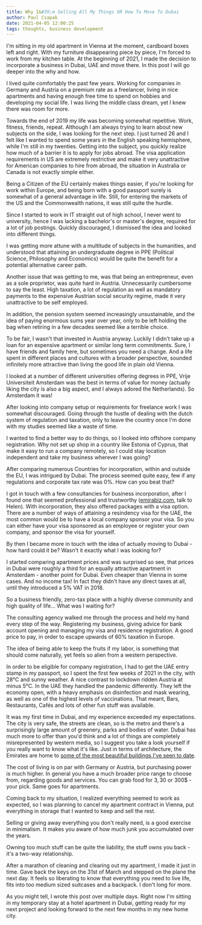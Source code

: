 ```yaml
---
title: Why I&#39;m Selling All My Things OR How To Move To Dubai
author: Paul Csapak
date: 2021-04-05 12:00:25
tags: thoughts, business development
---
```


I'm sitting in my old apartment in Vienna at the moment, cardboard boxes left and right. With my furniture disappearing piece by piece, I'm forced to work from my kitchen table. At the beginning of 2021, I made the decision to incorporate a business in Dubai, UAE and move there. In this post I will go deeper into the why and how.

<!-- more -->

I lived quite comfortably the past few years. Working for companies in Germany and Austria on a premium rate as a freelancer, living in nice apartments and having enough free time to spend on hobbies and developing my social life. I was living the middle class dream, yet I knew there was room for more. 

Towards the end of 2019 my life was becoming somewhat repetitive. Work, fitness, friends, repeat. Although I am always trying to learn about new subjects on the side, I was looking for the next step. I just turned 26 and I felt like I wanted to spend some years in the English speaking hemisphere, while I'm still in my twenties. Getting into the subject, you quickly realize how much of a barrier it is to apply for jobs abroad. The visa application requirements in US are extremely restrictive and make it very unattractive for American companies to hire from abroad, the situation in Australia or Canada is not exactly simple either. 

Being a Citizen of the EU certainly makes things easier, if you're looking for work within Europe, and being born with a good passport surely is somewhat of a general advantage in life. Still, for entering the markets of the US and the Commonwealth nations, it was still quite the hurdle. 

Since I started to work in IT straight out of high school, I never went to university, hence I was lacking a bachelor's or master's degree, required for a lot of job postings. Quickly discouraged, I dismissed the idea and looked into different things.

I was getting more attune with a multitude of subjects in the humanities, and understood that attaining an undergraduate degree in PPE (Political Science, Philosophy and Economics) would be quite the benefit for a potential alternative career path.

Another issue that was getting to me, was that being an entrepreneur, even as a sole proprietor, was quite hard in Austria. Unnecessarily cumbersome to say the least. High taxation, a lot of regulation as well as mandatory payments to the expensive Austrian social security regime, made it very unattractive to be self employed. 

In addition, the pension system seemed increasingly unsustainable, and the idea of paying enormous sums year over year, only to be left holding the bag when retiring in a few decades seemed like a terrible choice.

To be fair, I wasn't that invested in Austria anyway. Luckily I didn't take up a loan for an expensive apartment or similar long term commitments. Sure, I have friends and family here, but sometimes you need a change. And a life spent in different places and cultures with a broader perspective, sounded infinitely more attractive than living the good life in plain old Vienna.

I looked at a number of different universities offering degrees in PPE, Vrije Universiteit Amsterdam was the best in terms of value for money (actually liking the city is also a big aspect, and I always adored the Netherlands). So Amsterdam it was! 

After looking into company setup or requirements for freelance work I was somewhat discouraged. Going through the hustle of dealing with the dutch system of regulation and taxation, only to leave the country once I'm done with my studies seemed like a waste of time. 

I wanted to find a better way to do things, so I looked into offshore company registration. Why not set up shop in a country like Estonia of Cyprus, that make it easy to run a company remotely, so I could stay location independent and take my business wherever I was going?

After comparing numerous Countries for incorporation, within and outside the EU, I was intrigued by Dubai. The process seemed quite easy, few if any regulations and corporate tax rate was 0%. How can you beat that?

I got in touch with a few consultancies for business incorporation, after I found one that seemed professional and trustworthy ([emirabiz.com](https://emirabiz.com), talk to Helen). With incorporation, they also offered packages with a visa option. There are a number of ways of attaining a resindency visa for the UAE, the most common would be to have a local company sponsor your visa. So you can either have your visa sponsored as an employee or register your own company, and sponsor the visa for yourself.

By then I became more in touch with the idea of actually moving to Dubai - how hard could it be? Wasn't it exactly what I was looking for?

I started comparing apartment prices and was surprised so see, that prices in Dubai were roughly a third for an equally attractive apartment in Amsterdam - another point for Dubai. Even cheaper than Vienna in some cases. And no income tax! In fact they didn't have any direct taxes at all, until they introduced a 5% VAT in 2018. 

So a business friendly, zero-tax place with a highly diverse community and high quality of life... What was I waiting for?

The consulting agency walked me through the process and held my hand every step of the way. Registering my business, giving advice for bank account opening and managing my visa and residence registration. A good price to pay, in order to escape upwards of 60% taxation in Europe. 

The idea of being able to keep the fruits if my labor, is something that should come naturally, yet feels so alien from a western perspective.

In order to be eligible for company registration, I had to get the UAE entry stamp in my passport, so I spent the first few weeks of 2021 in the city, with 28°C and sunny weather. A nice contrast to lockdown ridden Austria at minus 5°C. In the UAE they handled the pandemic differently. They left the economy open, with a heavy emphasis on disinfection and mask wearing, as well as one of the highest levels of vaccinations. That meant, Bars, Restaurants, Cafés and lots of other fun stuff was available.

It was my first time in Dubai, and my experience exceeded my expectations. The city is very safe, the streets are clean, so is the metro and there's a surprisingly large amount of greenery, parks and bodies of water. Dubai has much more to offer than you'd think and a lot of things are completely misrepresented by western media, so I suggest you take a look yourself if you really want to know what it's like. Just in terms of architecture, the Emirates are home to [some of the most beautiful buildings I've seen to date](https://www.darrenbradleyphotography.com/post/mid-century-modernism-in-the-uae-a-tale-of-three-cities).

The cost of living is on par with Germany or Austria, but purchasing power is much higher. In general you have a much broader price range to choose from, regarding goods and services. You can grab food for 3$, 30$ or 300$ - your pick. Same goes for apartments. 

Coming back to my situation, I realized everything seemed to work as expected, so I was planning to cancel my apartment contract in Vienna, put everything in storage that I wanted to keep and sell the rest.

Selling or giving away everything you don't really need, is a good exercise in minimalism. It makes you aware of how much junk you accumulated over the years. 

Owning too much stuff can be quite the liability, the stuff owns you back - it's a two-way relationship.

After a marathon of cleaning and clearing out my apartment, I made it just in time. Gave back the keys on the 31st of March and stepped on the plane the next day. It feels so liberating to know that everything you need to live life, fits into too medium sized suitcases and a backpack. I don't long for more.

As you might tell, I wrote this post over multiple days. Right now I'm sitting in my temporary stay at a hotel apartment in Dubai, getting ready for my next project and looking forward to the next few months in my new home city.
